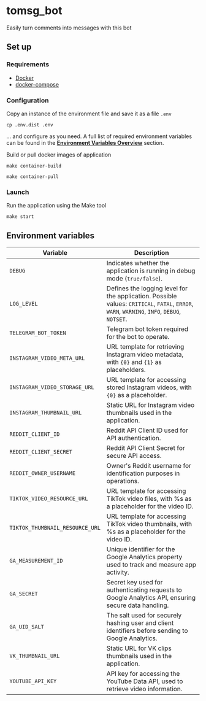 # tomsg_bot
Easily turn comments into messages with this bot

## Set up
### Requirements
- [Docker](https://docs.docker.com/engine/install/)
- [docker-compose](https://docs.docker.com/compose/gettingstarted/)

### Configuration
Copy an instance of the environment file and save it as a file `.env`
```shell
cp .env.dist .env
```
... and configure as you need. A full list of required environment variables can be found in the **[Environment Variables Overview](#environment-variables)** section.

Build or pull docker images of application
```shell
make container-build
```
```shell
make container-pull
```

### Launch
Run the application using the Make tool
```shell
make start
```

## Environment variables

| **Variable**                    | **Description**                                                                                                                             |
|---------------------------------|---------------------------------------------------------------------------------------------------------------------------------------------|
| `DEBUG`                         | Indicates whether the application is running in debug mode (`true/false`).                                                                  |
| `LOG_LEVEL`                     | Defines the logging level for the application. Possible values: `CRITICAL`, `FATAL`, `ERROR`, `WARN`, `WARNING`, `INFO`, `DEBUG`, `NOTSET`. |
| `TELEGRAM_BOT_TOKEN`            | Telegram bot token required for the bot to operate.                                                                                         |
| `INSTAGRAM_VIDEO_META_URL`      | URL template for retrieving Instagram video metadata, with `{0}` and `{1}` as placeholders.                                                 |
| `INSTAGRAM_VIDEO_STORAGE_URL`   | URL template for accessing stored Instagram videos, with `{0}` as a placeholder.                                                            |
| `INSTAGRAM_THUMBNAIL_URL`       | Static URL for Instagram video thumbnails used in the application.                                                                          |
| `REDDIT_CLIENT_ID`              | Reddit API Client ID used for API authentication.                                                                                           |
| `REDDIT_CLIENT_SECRET`          | Reddit API Client Secret for secure API access.                                                                                             |
| `REDDIT_OWNER_USERNAME`         | Owner's Reddit username for identification purposes in operations.                                                                          |
| `TIKTOK_VIDEO_RESOURCE_URL`     | URL template for accessing TikTok video files, with %s as a placeholder for the video ID.                                                   | 
| `TIKTOK_THUMBNAIL_RESOURCE_URL` | URL template for accessing TikTok video thumbnails, with %s as a placeholder for the video ID.                                              |
| `GA_MEASUREMENT_ID`             | Unique identifier for the Google Analytics property used to track and measure app activity.                                                 |
| `GA_SECRET`                     | Secret key used for authenticating requests to Google Analytics API, ensuring secure data handling.                                         |
| `GA_UID_SALT`                   | The salt used for securely hashing user and client identifiers before sending to Google Analytics.                                          |
| `VK_THUMBNAIL_URL`              | Static URL for VK clips thumbnails used in the application.                                                                                 |
| `YOUTUBE_API_KEY`               | API key for accessing the YouTube Data API, used to retrieve video information.                                                             |
